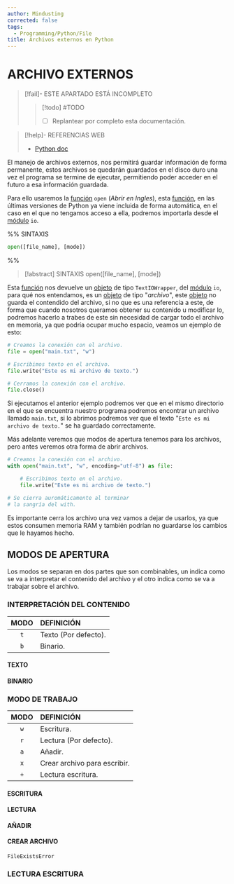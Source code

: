 ```yaml
---
author: Mindusting
corrected: false
tags:
  - Programming/Python/File
title: Archivos externos en Python
---
```


# ARCHIVO EXTERNOS

> [!fail]- ESTE APARTADO ESTÁ INCOMPLETO
> > [!todo] #TODO
> > - [ ] Replantear por completo esta documentación.

> [!help]- REFERENCIAS WEB
> - [Python doc](https://docs.python.org/es/3/library/io.html)

El manejo de archivos externos, nos permitirá guardar información de forma permanente, estos archivos se quedarán guardados en el disco duro una vez el programa se termine de ejecutar, permitiendo poder acceder en el futuro a esa información guardada.

Para ello usaremos la [función](py_function.md) `open` (*Abrir en Ingles*), esta [función](py_function.md), en las últimas versiones de Python ya viene incluida de forma automática, en el caso en el que no tengamos acceso a ella, podremos importarla desde el [módulo](py_module.md) `io`.

%%
SINTAXIS

```python
open([file_name], [mode])
```
%%

> [!abstract] SINTAXIS
> <span class="function-color">open</span>(<span class="italic grey">[file_name]</span>, <span class="italic grey">[mode]</span>)

Esta [función](py_function.md) nos devuelve un [objeto](py_class.md) de tipo `TextIOWrapper`, del [módulo](py_module.md) `io`, para qué nos entendamos, es un [objeto](py_class.md) de tipo "*archivo*", este [objeto](py_class.md) no guarda el contendido del archivo, si no que es una referencia a este, de forma que cuando nosotros queramos obtener su contenido u modificar lo, podremos hacerlo a trabes de este sin necesidad de cargar todo el archivo en memoria, ya que podría ocupar mucho espacio, veamos un ejemplo de esto:

```python
# Creamos la conexión con el archivo.
file = open("main.txt", "w")

# Escribimos texto en el archivo.
file.write("Este es mi archivo de texto.")

# Cerramos la conexión con el archivo.
file.close()
```

Si ejecutamos el anterior ejemplo podremos ver que en el mismo directorio en el que se encuentra nuestro programa podremos encontrar un archivo llamado `main.txt`, si lo abrimos podremos ver que el texto "`Este es mi archivo de texto.`" se ha guardado correctamente.

Más adelante veremos que modos de apertura tenemos para los archivos, pero antes veremos otra forma de abrir archivos.

```python
# Creamos la conexión con el archivo.
with open("main.txt", "w", encoding="utf-8") as file:

    # Escribimos texto en el archivo.
    file.write("Este es mi archivo de texto.")

# Se cierra auromáticamente al terminar
# la sangría del with.
```

Es importante cerra los archivo una vez vamos a dejar de usarlos, ya que estos consumen memoria RAM y también podrían no guardarse los cambios que le hayamos hecho.

## MODOS DE APERTURA

Los modos se separan en dos partes que son combinables, un indica como se va a interpretar el contenido del archivo y el otro indica como se va a trabajar sobre el archivo.

### INTERPRETACIÓN DEL CONTENIDO

| MODO | DEFINICIÓN                   |
|:----:|:---------------------------- |
| `t`  | Texto (Por defecto).         |
| `b`  | Binario.                     |

#### TEXTO

#### BINARIO

### MODO DE TRABAJO

| MODO | DEFINICIÓN                   |
|:----:|:---------------------------- |
| `w`  | Escritura.                   |
| `r`  | Lectura (Por defecto).       |
| `a`  | Añadir.                      |
| `x`  | Crear archivo para escribir. |
| `+`  | Lectura escritura.           |

#### ESCRITURA

#### LECTURA

#### AÑADIR

#### CREAR ARCHIVO

`FileExistsError`

### LECTURA ESCRITURA
